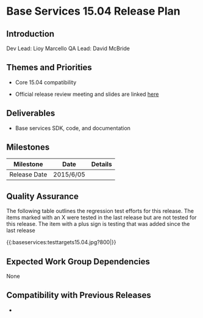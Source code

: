 # Base Services 15.04 Release Plan

## Introduction

Dev Lead: Lioy Marcello
QA Lead: David McBride

## Themes and Priorities


*  Core 15.04 compatibility

*  Official release review meeting and slides are linked [here](https///wiki.allseenalliance.org/baseservices/start#meetings_minutes)
 
## Deliverables


*  Base services SDK, code, and documentation

## Milestones

 | Milestone    | Date      | Details | 
 | ---------    | ----      | ------- | 
 | Release Date | 2015/6/05 |         | 

## Quality Assurance

The following table outlines the regression test efforts for this release. The items marked with an X were tested in the last release but are not tested for this release.  The item with a plus sign is testing that was added since the last release

{{:baseservices:testtargets15.04.jpg?800|}}
## Expected Work Group Dependencies

None

## Compatibility with Previous Releases

-

